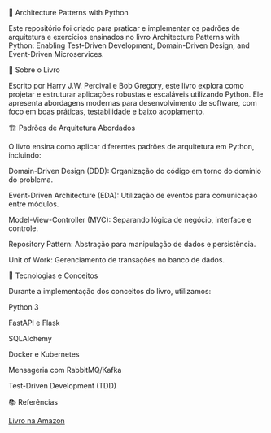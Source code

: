 📖 Architecture Patterns with Python

Este repositório foi criado para praticar e implementar os padrões de arquitetura e exercícios ensinados no livro Architecture Patterns with Python: Enabling Test-Driven Development, Domain-Driven Design, and Event-Driven Microservices.

📌 Sobre o Livro

Escrito por Harry J.W. Percival e Bob Gregory, este livro explora como projetar e estruturar aplicações robustas e escaláveis utilizando Python. Ele apresenta abordagens modernas para desenvolvimento de software, com foco em boas práticas, testabilidade e baixo acoplamento.

🏗️ Padrões de Arquitetura Abordados

O livro ensina como aplicar diferentes padrões de arquitetura em Python, incluindo:

Domain-Driven Design (DDD): Organização do código em torno do domínio do problema.

Event-Driven Architecture (EDA): Utilização de eventos para comunicação entre módulos.

Model-View-Controller (MVC): Separando lógica de negócio, interface e controle.

Repository Pattern: Abstração para manipulação de dados e persistência.

Unit of Work: Gerenciamento de transações no banco de dados.

🚀 Tecnologias e Conceitos

Durante a implementação dos conceitos do livro, utilizamos:

Python 3

FastAPI e Flask

SQLAlchemy

Docker e Kubernetes

Mensageria com RabbitMQ/Kafka

Test-Driven Development (TDD)


📚 Referências

[Livro na Amazon](https://www.amazon.com.br/dp/1492052205?ref=ppx_yo2ov_dt_b_fed_asin_title)
